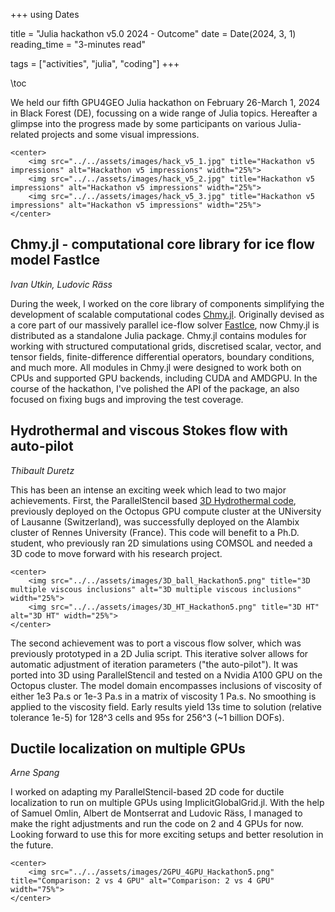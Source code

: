 +++
using Dates

title = "Julia hackathon v5.0 2024 - Outcome"
date = Date(2024, 3, 1)
reading_time = "3-minutes read"

tags = ["activities", "julia", "coding"]
+++

\toc

We held our fifth GPU4GEO Julia hackathon on February 26-March 1, 2024 in Black Forest (DE), focussing on a wide range of Julia topics. Hereafter a glimpse into the progress made by some participants on various Julia-related projects and some visual impressions.

~~~
<center>
    <img src="../../assets/images/hack_v5_1.jpg" title="Hackathon v5 impressions" alt="Hackathon v5 impressions" width="25%">
    <img src="../../assets/images/hack_v5_2.jpg" title="Hackathon v5 impressions" alt="Hackathon v5 impressions" width="25%">
    <img src="../../assets/images/hack_v5_3.jpg" title="Hackathon v5 impressions" alt="Hackathon v5 impressions" width="25%">
</center>
~~~

## Chmy.jl - computational core library for ice flow model FastIce
*Ivan Utkin, Ludovic Räss*

During the week, I worked on the core library of components simplifying the development of scalable computational codes [Chmy.jl](https://github.com/PTsolvers/Chmy.jl). Originally devised as a core part of our massively parallel ice-flow solver [FastIce](https://github.com/PTsolvers/FastIce.jl), now Chmy.jl is distributed as a standalone Julia package. Chmy.jl contains modules for working with structured computational grids, discretised scalar, vector, and tensor fields, finite-difference differential operators, boundary conditions, and much more. All modules in Chmy.jl were designed to work both on CPUs and supported GPU backends, including CUDA and AMDGPU. In the course of the hackathon, I've polished the API of the package, an also focused on fixing bugs and improving the test coverage.

## Hydrothermal and viscous Stokes flow with auto-pilot
*Thibault Duretz*

This has been an intense an exciting week which lead to two major achievements. First, the ParallelStencil based [3D Hydrothermal code](https://github.com/tduretz/HydroThermal3D), previously deployed on the Octopus GPU compute cluster at the UNiversity of Lausanne (Switzerland), was successfully deployed on the Alambix cluster of Rennes University (France). This code will benefit to a Ph.D. student, who previously ran 2D simulations using COMSOL and needed a 3D code to move forward with his research project.

~~~
<center>
    <img src="../../assets/images/3D_ball_Hackathon5.png" title="3D multiple viscous inclusions" alt="3D multiple viscous inclusions" width="25%">
    <img src="../../assets/images/3D_HT_Hackathon5.png" title="3D HT" alt="3D HT" width="25%">
</center>
~~~

The second achievement was to port a viscous flow solver, which was previously prototyped in a 2D Julia script. This iterative solver allows for automatic adjustment of iteration parameters ("the auto-pilot"). It was ported into 3D using ParallelStencil and tested on a Nvidia A100 GPU on the Octopus cluster. The model domain encompasses inclusions of viscosity of either 1e3 Pa.s or 1e-3 Pa.s in a matrix of viscosity 1 Pa.s. No smoothing is applied to the viscosity field. Early results yield 13s time to solution (relative tolerance 1e-5) for 128^3 cells and 95s for 256^3 (~1 billion DOFs).

## Ductile localization on multiple GPUs
*Arne Spang*

I worked on adapting my ParallelStencil-based 2D code for ductile localization to run on multiple GPUs using ImplicitGlobalGrid.jl. With the help of Samuel Omlin, Albert de Montserrat and Ludovic Räss, I managed to make the right adjustments and run the code on 2 and 4 GPUs for now. Looking forward to use this for more exciting setups and better resolution in the future.

~~~
<center>
    <img src="../../assets/images/2GPU_4GPU_Hackathon5.png" title="Comparison: 2 vs 4 GPU" alt="Comparison: 2 vs 4 GPU" width="75%">
</center>
~~~
